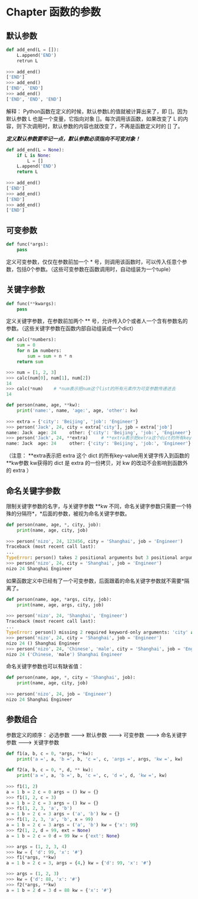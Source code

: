 # Chapter 函数的参数

## 默认参数

```Python
def add_end(L = []):
    L.append('END')
    retrun L
  
>>> add_end()
['END']
>>> add_end()
['END', 'END']
>>> add_end()
['END', 'END', 'END']
```

解释：
Python函数在定义的时候，默认参数L的值就被计算出来了，即 []。因为默认参数 L 也是一个变量，它指向对象 []。每次调用该函数，如果改变了 L 的内容，则下次调用时，默认参数的内容也就改变了，不再是函数定义时的 [] 了。

***定义默认参数要牢记一点，默认参数必须指向不可变对象！***

```Python
def add_end(L = None):
    if L is None:
        L = []
    L.append('END')
    return L
    
>>> add_end()
['END']
>>> add_end()
['END']
>>> add_end()
['END']
```


## 可变参数

```Python
def func(*args):
    pass
````
定义可变参数，仅仅在参数前加一个 * 号，则调用该函数时，可以传入任意个参数，包括0个参数。（这些可变参数在函数调用时，自动组装为一个tuple）


## 关键字参数

```Python
def func(**kwargs):
    pass
```
定义关键字参数，在参数前加两个 ** 号，允许传入0个或者人一个含有参数名的参数。（这些关键字参数在函数内部自动组装成一个dict）

```Python
def calc(*numbers):
    sum = 0
    for n in numbers:
        sum = sum + n * n
    return sum

>>> num = [1, 2, 3]
>>> calc(num[0], num[1], num[2])
14
>>> calc(*num)    # *num表示把num这个list的所有元素作为可变参数传递进去
14
```

```Python
def person(name, age, **kw):
    print('name:', name, 'age:', age, 'other': kw) 
    
>>> extra = {'city': 'Beijing', 'job': 'Engineer'}
>>> person('Jack', 24, city = extra['city'], jpb = extra['job']
name: Jack  age: 24     other: {'city': 'Beijing', 'job:', 'Engineer'}
>>> person('Jack', 24, **extra)     # **extra表示把extra这个dict的所有key-value用关键字参数传入到函数的 **kw参数
name: Jack  age: 24     other: {'city': 'Beijing', 'job:', 'Engineer'}
```

（注意：
\*\*extra表示把 extra 这个 dict 的所有key-value用关键字传入到函数的 \*\*kw参数
kw获得的 dict 是 extra 的一份拷贝，对 kw 的改动不会影响到函数外的 extra
）


## 命名关键字参数

限制关键字参数的名字，与关键字参数 \*\*kw 不同，命名关键字参数只需要一个特殊的分隔符\*，\*后面的参数，被视为命名关键字参数。

```Python
def person(name, age, *, city, job):
    print(name, age, city, job)
    
>>> person('nizo', 24, 123456, city = 'Shanghai', job = 'Engineer')
Traceback (most recent call last):
...
TypeError: person() takes 2 positional arguments but 3 positional arguments ( and 2 keyword-only arguments) were given
>>> person('nizo', 24, city = 'Shanghai', job = 'Engineer')
nizo 24 Shanghai Engineer
```

如果函数定义中已经有了一个可变参数，后面跟着的命名关键字参数就不需要\*隔离了。
```Python
def person(name, age, *args, city, job):
    print(name, age, args, city, job)
    
>>> person('nizo', 24, 'Shanghai', 'Engineer')
Traceback (most recent call last):
...
TypeError: person() missing 2 required keyword-only arguments: 'city' and 'job'
>>> person('nizo', 24, city = 'Shanghai', job = 'Engineer')
nizo 24 () Shanghai Engineer
>>> person('nizo', 24, 'Chinese', 'male', city = 'Shanghai', job = 'Engineer')
nizo 24 ('Chinese, 'male') Shanghai Engineer
```

命名关键字参数也可以有缺省值：
```Python
def person(name, age, *, city = 'Shanghai', job):
    print(name, age, city, job)
    
>>> person('nizo', 24, job = 'Engineer')
nizo 24 Shanghai Engineer
```


## 参数组合

参数定义的顺序：
必选参数 ---> 默认参数 ---> 可变参数 ---> 命名关键字参数 ---> 关键字参数

```Python
def f1(a, b, c = 0, *args, **kw):
    print('a =', a, 'b =', b, 'c =', c, 'args =', args, 'kw =', kw)
    
def f2(a, b, c = 0, *, d, ** kw):
    print('a =', a, 'b =', b, 'c =', c, 'd =', d, 'kw =', kw)
    
>>> f1(1, 2)
a = 1 b = 2 c = 0 args = () kw = {}
>>> f1(1, 2, c = 3)
a = 1 b = 2 c = 3 args = () kw = {}
>>> f1(1, 2, 3, 'a', 'b')
a = 1 b = 2 c = 3 args = ('a', 'b') kw = {}
>>> f1(1, 2, 3, 'a', 'b', x = 99)
a = 1 b = 2 c = 3 args = ('a', 'b') kw = {'x': 99}
>>> f2(1, 2, d = 99, ext = None)
a = 1 b = 2 c = 0 d = 99 kw = {'ext': None}

>>> args = (1, 2, 3, 4)
>>> kw = { 'd': 99, 'x': '#'}
>>> f1(*args, **kw)
a = 1 b = 2 c = 3, args = {4,} kw = {'d': 99, 'x': '#'}

>>> args = (1, 2, 3)
>>> kw = {'d': 88, 'x': '#'}
>>> f2(*args, **kw)
a = 1 b = 2 d = 3 d = 88 kw = {'x': '#'}
```
